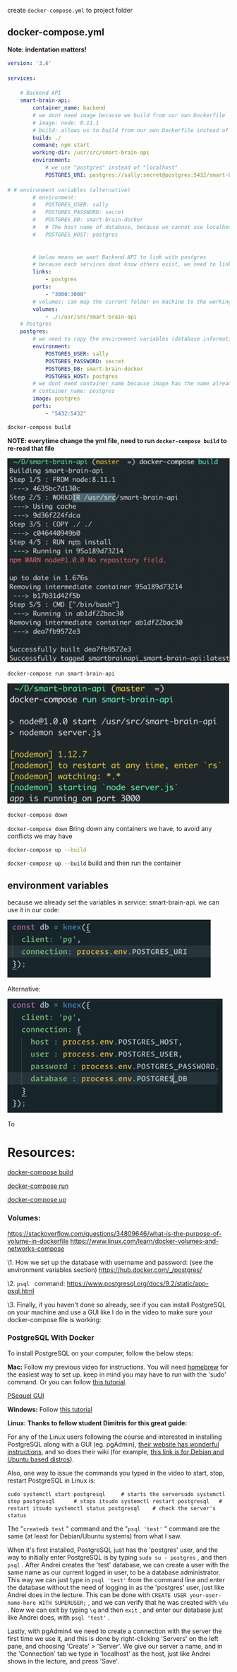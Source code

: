 create `docker-compose.yml` to project folder

## docker-compose.yml

**Note: indentation matters!**

```yaml
version: '3.6'

services:

	# Backend API
	smart-brain-api:
		container_name: backend
		# we dont need image because we build from our own Dockerfile
		# image: node: 8.11.1
		# build: allows us to build from our own Dockerfile instead of a default image like node:8.11.1
		build: ./
		command: npm start
		working-dir: /usr/src/smart-brain-api
		environment: 
			# we use "postgres" instead of "localhost"
			POSTGRES_URI: postgres://sally:secret@postgres:5432/smart-brain-docker

# # environment variables (alternative)
		# environment:
		#	POSTGRES_USER: sally
		#	POSTGRES_PASSWORD: secret
		#	POSTGRES_DB: smart-brain-docker
		#	# The host name of database, because we cannot use localhost directly, we use the NAME of database service which is postgres
		#	POSTGRES_HOST: postgres
		
			
		# below means we want Backend API to link with postgres
		# because each services dont know others exist, we need to link them together
		links:
			- postgres
		ports:
			- "3000:3000"
		# volumes: can map the current folder on machine to the working directory. So that when we `docker-compose up` ,each time we change file and save in the machine folder, the content of correspond working directory  will be automatically update
		volumes:
			- ./:/usr/src/smart-brain-api
	# Postgres
	postgres:
		# we need to copy the environment variables (database information) from backend API service to this, because we need them to set up the user, password etc.
		environment:
			POSTGRES_USER: sally
			POSTGRES_PASSWORD: secret
			POSTGRES_DB: smart-brain-docker
			POSTGRES_HOST: postgres
		# we dont need container_name because image has the name already, uncommon will show error
		# container_name: postgres
		image: postgres
		ports:
			- "5432:5432"
```

```bash
docker-compose build
```

**NOTE: everytime change the yml file, need to run `docker-compose build` to re-read that file**

<img src="Docker Compose.assets/Screen Shot 2021-08-30 at 4.02.53 PM.png" alt="Screen Shot 2021-08-30 at 4.02.53 PM" style="zoom:50%;" />

```bash
docker-compose run smart-brain-api
```

<img src="Docker Compose.assets/Screen Shot 2021-08-30 at 4.08.16 PM.png" alt="Screen Shot 2021-08-30 at 4.08.16 PM" style="zoom:50%;" />

```bash
docker-compose down
```

`docker-compose down` Bring down any containers we have, to avoid any conflicts we may have

```bash
docker-compose up --build
```

`docker-compose up --build` build and then run the container

## environment variables

because we already set the variables in service: smart-brain-api. we can use it in our code:

<img src="Docker Compose.assets/Screen Shot 2021-08-30 at 9.30.10 PM.png" alt="Screen Shot 2021-08-30 at 9.30.10 PM" style="zoom:50%;" />

Alternative:

<img src="Docker Compose.assets/Screen Shot 2021-08-30 at 9.17.00 PM.png" alt="Screen Shot 2021-08-30 at 9.17.00 PM" style="zoom:50%;" />

To

# Resources:

[docker-compose build](https://docs.docker.com/compose/reference/build/)

[docker-compose run](https://docs.docker.com/compose/reference/run/)

[docker-compose up](https://docs.docker.com/compose/reference/up/)

### Volumes: 

https://stackoverflow.com/questions/34809646/what-is-the-purpose-of-volume-in-dockerfile
https://www.linux.com/learn/docker-volumes-and-networks-compose



\1. How we set up the database with username and password: (see the environment variables section) https://hub.docker.com/_/postgres/

\2. `psql ` command: https://www.postgresql.org/docs/9.2/static/app-psql.html

\3. Finally, if you haven't done so already, see if you can install PostgreSQL on your machine and use a GUI like I do in the video to make sure your docker-compose file is working: 

### PostgreSQL With Docker

To install PostgreSQL on your computer, follow the below steps: 

**Mac:** Follow my previous video for instructions. You will need [homebrew](https://brew.sh/) for the easiest way to set up. keep in mind you may have to run with the 'sudo' command. Or you can follow [this tutorial](https://www.codementor.io/engineerapart/getting-started-with-postgresql-on-mac-osx-are8jcopb).

[PSequel GUI](http://www.psequel.com/) 

**Windows:** Follow [this tutorial](http://www.postgresqltutorial.com/install-postgresql/)

**Linux: Thanks to fellow student Dimitris for this great guide:**

For any of the Linux users following the course and interested in installing PostgreSQL along with a GUI (eg. pgAdmin), [their website has wonderful instructions](https://www.postgresql.org/download/), and so does their wiki (for example, [this link is for Debian and Ubuntu based distros](https://wiki.postgresql.org/wiki/Apt)). 

Also, one way to issue the commands you typed in the video to start, stop, restart PostgreSQL in Linux is: 

```
sudo systemctl start postgresql     # starts the serversudo systemctl stop postgresql      # stops itsudo systemctl restart postgresql   # restart itsudo systemctl status postgresql    # check the server's status
```

The "`createdb test` " command and the "`psql 'test'` " command are the same (at least for Debian/Ubuntu systems) from what I saw. 

When it's first installed, PostgreSQL just has the 'postgres' user, and the way to initially enter PostgreSQL is by typing `sudo su - postgres` , and then `psql` . After Andrei creates the 'test' database, we can create a user with the same name as our current logged in user, to be a database administrator. This way we can just type in `psql 'test'` from the command line and enter the database without the need of logging in as the 'postgres' user, just like Andrei does in the lecture. This can be done with `CREATE USER your-user-name-here WITH SUPERUSER;` , and we can verify that he was created with `\du` . Now we can exit by typing `\q` and then `exit` , and enter our database just like Andrei does, with `psql 'test'` . 

Lastly, with pgAdmin4 we need to create a connection with the server the first time we use it, and this is done by right-clicking 'Servers' on the left pane, and choosing 'Create' > 'Server'. We give our server a name, and in the 'Connection' tab we type in 'localhost' as the host, just like Andrei shows in the lecture, and press 'Save'. 